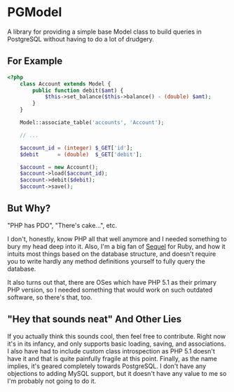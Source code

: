 PGModel
=======

A library for providing a simple base Model class to build queries in PostgreSQL
without having to do a lot of drudgery.

For Example
-----------

```php
<?php
    class Account extends Model {
        public function debit($amt) {
            $this->set_balance($this->balance() - (double) $amt);
        }
    }

    Model::associate_table('accounts', 'Account');

    // ...

    $account_id = (integer) $_GET['id'];
    $debit      = (double)  $_GET['debit'];

    $account = new Account();
    $account->load($account_id);
    $account->debit($debit);
    $account->save();
```

But Why?
--------

"PHP has PDO", "There's cake...", etc.

I don't, honestly, know PHP all that well anymore and I needed something to bury
my head deep into it. Also, I'm a big fan of [Sequel][sequel] for Ruby, and how
it intuits most things based on the database structure, and doesn't require you
to write hardly any method definitions yourself to fully query the database.

It also turns out that, there are OSes which have PHP 5.1 as their primary PHP
version, so I needed something that would work on such outdated software, so
there's that, too.

"Hey that sounds neat" And Other Lies
-------------------------------------

If you actually think this sounds cool, then feel free to contribute. Right now
it's in its infancy, and only supports basic loading, saving, and associations.
I also have had to include custom class introspection as PHP 5.1 doesn't have it
and that is quite painfully fragile at this point. Finally, as the name implies,
it's geared completely towards PostgreSQL. I don't have any objections to adding
MySQL support, but it doesn't have any value to me so I'm probably not going to
do it.

[sequel]: http://sequel.rubyforge.org/ "Sequel - The Database Toolkit for Ruby"
